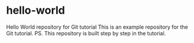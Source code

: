 # hello-world
Hello World repository for Git tutorial
This is an example repository for the Git tutorial.
PS.
This repository is built step by step in the tutorial.
